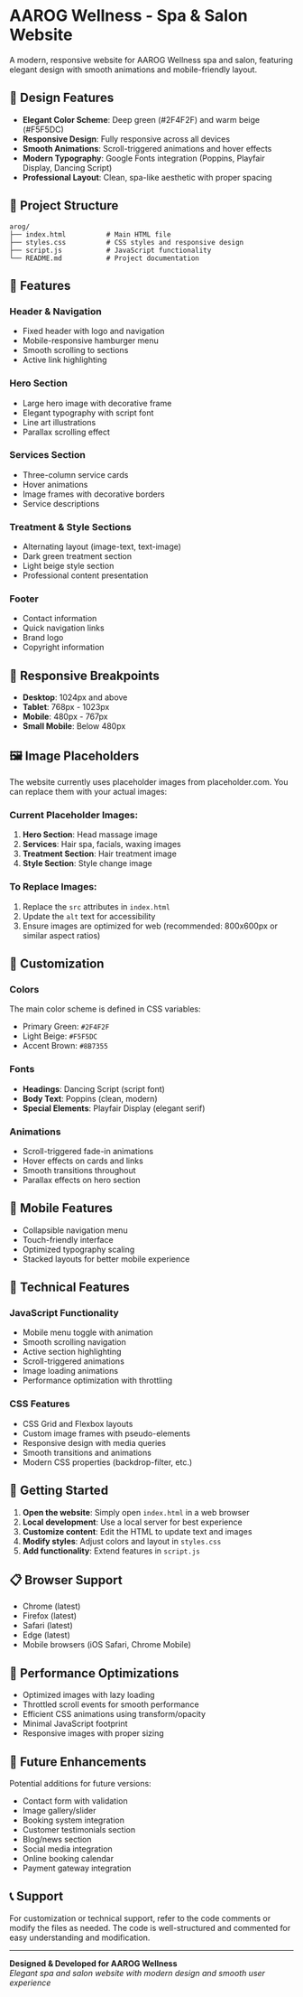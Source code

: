 # AAROG Wellness - Spa & Salon Website

A modern, responsive website for AAROG Wellness spa and salon, featuring elegant design with smooth animations and mobile-friendly layout.

## 🎨 Design Features

- **Elegant Color Scheme**: Deep green (#2F4F2F) and warm beige (#F5F5DC)
- **Responsive Design**: Fully responsive across all devices
- **Smooth Animations**: Scroll-triggered animations and hover effects
- **Modern Typography**: Google Fonts integration (Poppins, Playfair Display, Dancing Script)
- **Professional Layout**: Clean, spa-like aesthetic with proper spacing

## 📁 Project Structure

```
arog/
├── index.html          # Main HTML file
├── styles.css          # CSS styles and responsive design
├── script.js           # JavaScript functionality
└── README.md           # Project documentation
```

## 🚀 Features

### Header & Navigation
- Fixed header with logo and navigation
- Mobile-responsive hamburger menu
- Smooth scrolling to sections
- Active link highlighting

### Hero Section
- Large hero image with decorative frame
- Elegant typography with script font
- Line art illustrations
- Parallax scrolling effect

### Services Section
- Three-column service cards
- Hover animations
- Image frames with decorative borders
- Service descriptions

### Treatment & Style Sections
- Alternating layout (image-text, text-image)
- Dark green treatment section
- Light beige style section
- Professional content presentation

### Footer
- Contact information
- Quick navigation links
- Brand logo
- Copyright information

## 🎯 Responsive Breakpoints

- **Desktop**: 1024px and above
- **Tablet**: 768px - 1023px
- **Mobile**: 480px - 767px
- **Small Mobile**: Below 480px

## 🖼️ Image Placeholders

The website currently uses placeholder images from placeholder.com. You can replace them with your actual images:

### Current Placeholder Images:
1. **Hero Section**: Head massage image
2. **Services**: Hair spa, facials, waxing images
3. **Treatment Section**: Hair treatment image
4. **Style Section**: Style change image

### To Replace Images:
1. Replace the `src` attributes in `index.html`
2. Update the `alt` text for accessibility
3. Ensure images are optimized for web (recommended: 800x600px or similar aspect ratios)

## 🎨 Customization

### Colors
The main color scheme is defined in CSS variables:
- Primary Green: `#2F4F2F`
- Light Beige: `#F5F5DC`
- Accent Brown: `#8B7355`

### Fonts
- **Headings**: Dancing Script (script font)
- **Body Text**: Poppins (clean, modern)
- **Special Elements**: Playfair Display (elegant serif)

### Animations
- Scroll-triggered fade-in animations
- Hover effects on cards and links
- Smooth transitions throughout
- Parallax effects on hero section

## 📱 Mobile Features

- Collapsible navigation menu
- Touch-friendly interface
- Optimized typography scaling
- Stacked layouts for better mobile experience

## 🔧 Technical Features

### JavaScript Functionality
- Mobile menu toggle with animation
- Smooth scrolling navigation
- Active section highlighting
- Scroll-triggered animations
- Image loading animations
- Performance optimization with throttling

### CSS Features
- CSS Grid and Flexbox layouts
- Custom image frames with pseudo-elements
- Responsive design with media queries
- Smooth transitions and animations
- Modern CSS properties (backdrop-filter, etc.)

## 🚀 Getting Started

1. **Open the website**: Simply open `index.html` in a web browser
2. **Local development**: Use a local server for best experience
3. **Customize content**: Edit the HTML to update text and images
4. **Modify styles**: Adjust colors and layout in `styles.css`
5. **Add functionality**: Extend features in `script.js`

## 📋 Browser Support

- Chrome (latest)
- Firefox (latest)
- Safari (latest)
- Edge (latest)
- Mobile browsers (iOS Safari, Chrome Mobile)

## 🎯 Performance Optimizations

- Optimized images with lazy loading
- Throttled scroll events for smooth performance
- Efficient CSS animations using transform/opacity
- Minimal JavaScript footprint
- Responsive images with proper sizing

## 🔄 Future Enhancements

Potential additions for future versions:
- Contact form with validation
- Image gallery/slider
- Booking system integration
- Customer testimonials section
- Blog/news section
- Social media integration
- Online booking calendar
- Payment gateway integration

## 📞 Support

For customization or technical support, refer to the code comments or modify the files as needed. The code is well-structured and commented for easy understanding and modification.

---

**Designed & Developed for AAROG Wellness**  
*Elegant spa and salon website with modern design and smooth user experience* 